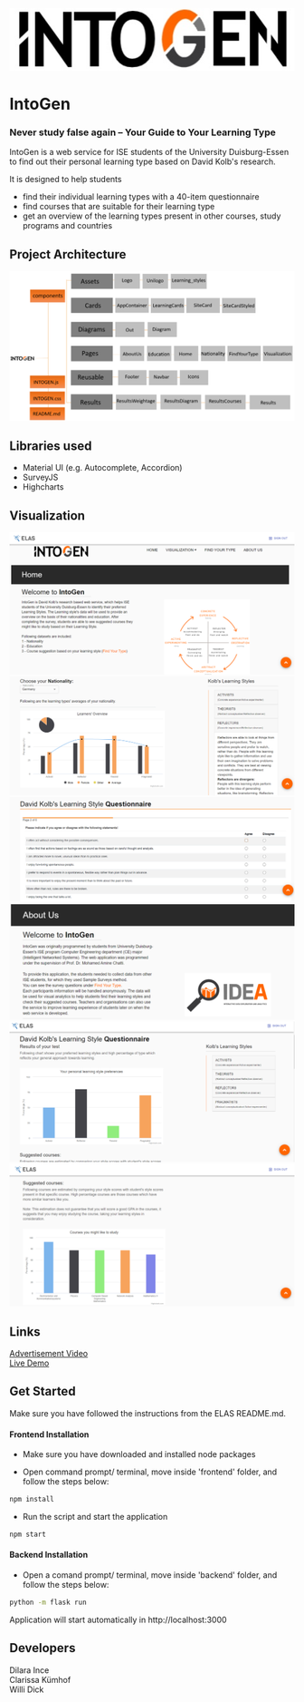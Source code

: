 <p align="center">
<img height="110px" src="components/Assets/image1.png" alt="IntoGen Logo">
</p>

# IntoGen
### Never study false again – Your Guide to Your Learning Type

IntoGen is a web service for ISE students of the University Duisburg-Essen to find out their personal learning type based on David Kolb's research.

It is designed to help students
- find their individual learning types with a 40-item questionnaire
- find courses that are suitable for their learning type
- get an overview of the learning types present in other courses, study programs and countries


## Project Architecture
<img src="components/Assets/architecture.png">

## Libraries used
- Material UI (e.g. Autocomplete, Accordion)
- SurveyJS
- Highcharts


## Visualization
<img src="components/Assets/ProjectImage.png">
<img src="components/Assets/ProjectImage2.png">
<img src="components/Assets/ProjectImage3.png">
<img src="components/Assets/ProjectImage4.png">
<img src="components/Assets/ProjectImage5.png">
<img src="components/Assets/ProjectImage6.png">

## Links
<a href="">Advertisement Video</a></br>
<a href="">Live Demo</a>

## Get Started

Make sure you have followed the instructions from the ELAS README.md.

#### Frontend Installation
- Make sure you have downloaded and installed node packages

- Open command prompt/ terminal, move inside 'frontend' folder, and follow the steps below:

```sh
npm install
``` 

- Run the script and start the application

```sh
npm start
``` 

#### Backend Installation
- Open a comand prompt/ terminal, move inside 'backend' folder, and follow the steps below:

```sh
python -m flask run
``` 

Application will start automatically in http://localhost:3000

## Developers
Dilara Ince </br>
Clarissa Kümhof </br>
Willi Dick